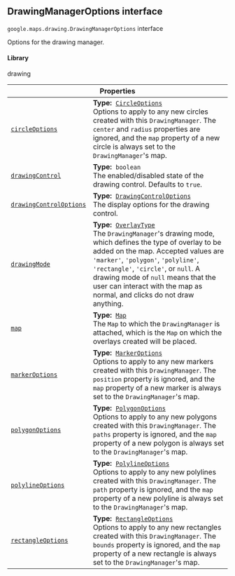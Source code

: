
<h2 id="DrawingManagerOptions">DrawingManagerOptions interface</h2>
<p>
<code><span itemprop="path">google.maps.drawing</span>.<span itemprop="name">DrawingManagerOptions</span></code>
interface
</p>
<p>Options for the drawing manager.</p>
<h4>Library</h4>
<p>drawing</p>
<div class="devsite-table-wrapper"><table class="properties responsive" summary="interface DrawingManagerOptions - Properties">
<thead>
<tr><th colspan="2">Properties</th>
</tr></thead>
<tbody>
<tr id="DrawingManagerOptions.circleOptions">
<td itemprop="property"><code><a class="secret-link" href="#DrawingManagerOptions.circleOptions"><span>circleOptions</span></a></code></td>
<td><div><strong>Type:</strong>&nbsp; <code><a href="CircleOptions.md">CircleOptions</a></code></div>
<div class="desc">Options to apply to any new circles created with this <code>DrawingManager</code>. The <code>center</code> and <code>radius</code> properties are ignored, and the <code>map</code> property of a new circle is always set to the <code>DrawingManager</code>'s map.</div></td>
</tr>
<tr id="DrawingManagerOptions.drawingControl">
<td itemprop="property"><code><a class="secret-link" href="#DrawingManagerOptions.drawingControl"><span>drawingControl</span></a></code></td>
<td><div><strong>Type:</strong>&nbsp; <code>boolean</code></div>
<div class="desc">The enabled/disabled state of the drawing control. Defaults to <code>true</code>.</div></td>
</tr>
<tr id="DrawingManagerOptions.drawingControlOptions">
<td itemprop="property"><code><a class="secret-link" href="#DrawingManagerOptions.drawingControlOptions"><span>drawingControlOptions</span></a></code></td>
<td><div><strong>Type:</strong>&nbsp; <code><a href="DrawingControlOptions.md">DrawingControlOptions</a></code></div>
<div class="desc">The display options for the drawing control.</div></td>
</tr>
<tr id="DrawingManagerOptions.drawingMode">
<td itemprop="property"><code><a class="secret-link" href="#DrawingManagerOptions.drawingMode"><span>drawingMode</span></a></code></td>
<td><div><strong>Type:</strong>&nbsp; <code><a href="OverlayType.md">OverlayType</a></code></div>
<div class="desc">The <code>DrawingManager</code>'s drawing mode, which defines the type of overlay to be added on the map. Accepted values are <code>'marker'</code>, <code>'polygon'</code>, <code>'polyline'</code>, <code>'rectangle'</code>, <code>'circle'</code>, or <code>null</code>. A drawing mode of <code>null</code> means that the user can interact with the map as normal, and clicks do not draw anything.</div></td>
</tr>
<tr id="DrawingManagerOptions.map">
<td itemprop="property"><code><a class="secret-link" href="#DrawingManagerOptions.map"><span>map</span></a></code></td>
<td><div><strong>Type:</strong>&nbsp; <code><a href="Map.md">Map</a></code></div>
<div class="desc">The <code>Map</code> to which the <code>DrawingManager</code> is attached, which is the <code>Map</code> on which the overlays created will be placed.</div></td>
</tr>
<tr id="DrawingManagerOptions.markerOptions">
<td itemprop="property"><code><a class="secret-link" href="#DrawingManagerOptions.markerOptions"><span>markerOptions</span></a></code></td>
<td><div><strong>Type:</strong>&nbsp; <code><a href="MarkerOptions.md">MarkerOptions</a></code></div>
<div class="desc">Options to apply to any new markers created with this <code>DrawingManager</code>. The <code>position</code> property is ignored, and the <code>map</code> property of a new marker is always set to the <code>DrawingManager</code>'s map.</div></td>
</tr>
<tr id="DrawingManagerOptions.polygonOptions">
<td itemprop="property"><code><a class="secret-link" href="#DrawingManagerOptions.polygonOptions"><span>polygonOptions</span></a></code></td>
<td><div><strong>Type:</strong>&nbsp; <code><a href="PolygonOptions.md">PolygonOptions</a></code></div>
<div class="desc">Options to apply to any new polygons created with this <code>DrawingManager</code>. The <code>paths</code> property is ignored, and the <code>map</code> property of a new polygon is always set to the <code>DrawingManager</code>'s map.</div></td>
</tr>
<tr id="DrawingManagerOptions.polylineOptions">
<td itemprop="property"><code><a class="secret-link" href="#DrawingManagerOptions.polylineOptions"><span>polylineOptions</span></a></code></td>
<td><div><strong>Type:</strong>&nbsp; <code><a href="PolylineOptions.md">PolylineOptions</a></code></div>
<div class="desc">Options to apply to any new polylines created with this <code>DrawingManager</code>. The <code>path</code> property is ignored, and the <code>map</code> property of a new polyline is always set to the <code>DrawingManager</code>'s map.</div></td>
</tr>
<tr id="DrawingManagerOptions.rectangleOptions">
<td itemprop="property"><code><a class="secret-link" href="#DrawingManagerOptions.rectangleOptions"><span>rectangleOptions</span></a></code></td>
<td><div><strong>Type:</strong>&nbsp; <code><a href="RectangleOptions.md">RectangleOptions</a></code></div>
<div class="desc">Options to apply to any new rectangles created with this <code>DrawingManager</code>. The <code>bounds</code> property is ignored, and the <code>map</code> property of a new rectangle is always set to the <code>DrawingManager</code>'s map.</div></td>
</tr>
</tbody>
</table></div>
